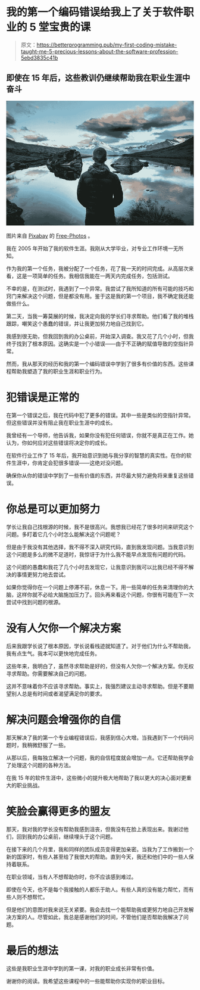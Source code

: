 # 我的第一个编码错误给我上了关于软件职业的 5 堂宝贵的课

> 原文：<https://betterprogramming.pub/my-first-coding-mistake-taught-me-5-precious-lessons-about-the-software-profession-5ebd3835c41b>

## 即使在 15 年后，这些教训仍继续帮助我在职业生涯中奋斗

![](img/579b2932b7421dc4e2600e7bb200a08b.png)

图片来自 [Pixabay](https://pixabay.com/?utm_source=link-attribution&utm_medium=referral&utm_campaign=image&utm_content=931726) 的 [Free-Photos](https://pixabay.com/photos/?utm_source=link-attribution&utm_medium=referral&utm_campaign=image&utm_content=931726) 。

我在 2005 年开始了我的软件生涯。我刚从大学毕业，对专业工作环境一无所知。

作为我的第一个任务，我被分配了一个任务，花了我一天的时间完成。从高层次来看，这是一项简单的任务。我相信我能在一两天内完成任务，包括测试。

不幸的是，在测试时，我遇到了一个异常。我尝试了我所知道的所有可能的技巧和窍门来解决这个问题，但是都没有用。鉴于这是我的第一个项目，我不确定我还能做些什么。

第二天，当我一筹莫展的时候，我决定向我的学长们寻求帮助。他们看了我的堆栈跟踪，嘲笑这个愚蠢的错误，并让我更加努力地自己找到它。

我感到很无助，但我回到我的办公桌前，开始深入调查。我又花了几个小时，但我终于找到了根本原因。这确实是一个小错误——由于不正确的赋值导致的空指针异常。

然而，我从那天的经历和我的第一个编码错误中学到了很多有价值的东西。这些课程帮助我塑造了我的职业生涯和职业行为。

# 犯错误是正常的

在第一个错误之后，我在代码中犯了更多的错误。其中一些是类似的空指针异常。但这些错误并没有阻止我在职业生涯中的成长。

我曾经有一个导师，他告诉我，如果你没有犯任何错误，你就不是真正在工作。她认为，你如何应对这些错误将决定你的成长。

在软件行业工作了 15 年后，我开始意识到她与我分享的智慧的真实性。在你的软件生涯中，你肯定会犯很多错误——这绝对没问题。

确保你从你的错误中学到了一些有价值的东西，并尽最大努力避免将来重复这些错误。

# 你总是可以更加努力

学长让我自己找根源的时候，我不是很高兴。我想我已经花了很多时间来研究这个问题。多盯着它几个小时怎么能解决这个问题呢？

但是由于我没有其他选择，我不得不深入研究代码，直到我发现问题。当我意识到这个问题是多么的微不足道时，我惊讶于为什么我不能早点发现有问题的代码。

这个问题的愚蠢和我花了几个小时去发现它，让我意识到我可以比我已经不得不解决的事情更努力地去尝试。

如果你觉得你在一个问题上停滞不前，休息一下。用一些简单的任务来清理你的大脑，这样你就不必给大脑施加压力了。回头再来看这个问题，你很有可能在下一次尝试中找到问题的根源。

# 没有人欠你一个解决方案

后来我跟学长说了根本原因，学长说看栈迹就知道了。对于他们为什么不帮助我，我有点生气。我本可以更快地完成任务。

这些年来，我明白了，虽然寻求帮助是好的，但没有人欠你一个解决方案。你无权寻求帮助。你需要解决自己的问题。

这并不意味着你不应该寻求帮助。事实上，我强烈建议主动寻求帮助。但是不要期望别人总是有时间或者渴望满足你的要求。

# 解决问题会增强你的自信

那天解决了我的第一个专业编程错误后，我感到信心大增。当我遇到下一个代码问题时，我稍微舒服了一些。

从那以后，我每独立解决一个问题，我的自信程度就会增加一点。它还帮助我学会了处理这个问题的各种方法。

在我 15 年的软件生涯中，这些微小的提升极大地帮助了我以更大的决心面对更重大的职业挑战。

# 笑脸会赢得更多的盟友

那天，我对我的学长没有帮助我感到沮丧，但我没有在脸上表现出来。我谢过他们，回到我的办公桌前，继续埋头于这个问题。

在接下来的几个月里，我和同样的团队成员变得更加亲密。当我为了工作搬到一个新的国家时，有些人甚至给了我很大的帮助。直到今天，我还和他们中的一些人保持着联系。

在职业领域，当有人不想帮助你时，你不应该感到难过。

即使在今天，也不是每个我接触的人都乐于助人。有些人真的没有能力帮忙，而有些人则不想帮忙。

但是他们的意图对我来说无关紧要。我会去找一个能帮助我或更努力地自己开发解决方案的人。尽管如此，我总是感谢他们的时间，不管他们是否帮助我解决了问题。

# 最后的想法

这些是我职业生涯中学到的第一课，对我的职业成长非常有价值。

谢谢你的阅读。我希望这些课程中的一些能帮助你实现你的职业目标。